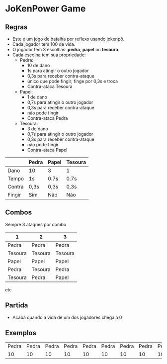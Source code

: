 # JoKenPower Game

## Regras

- Este é um jogo de batalha por reflexo usando jokenpô.
- Cada jogador tem 100 de vida.
- O jogador tem 3 escolhas: **pedra**, **papel** ou **tesoura**
- Cada escolha tem sua propriedade:
    - Pedra: 
        - 10 de dano
        - 1s para atingir o outro jogador
        - 0,3s para receber contra-ataque
        - único que pode fingir; finge por 0,3s e troca
        - Contra-ataca Tesoura
    - Papel:
        - 1 de dano
        - 0,7s para atingir o outro jogador
        - 0,3s para receber contra-ataque
        - não pode fingir
        - Contra-ataca Pedra
    - Tesoura: 
        - 3 de dano
        - 0,7s para atingir o outro jogador
        - 0,3s para receber contra-ataque
        - não pode fingir
        - Contra-ataca Papel

|        | Pedra | Papel | Tesoura |
|--------|-------|-------|---------|
| Dano   | 10    | 3     | 1       |
| Tempo  | 1s    | 0.7s  | 0.7s    |
| Contra | 0,3s  | 0,3s  | 0,3s    |
| Fingir | Sim   | Não   | Não     |

## Combos

Sempre 3 ataques por combo

|    1    |    2    |    3    |
|---------|---------|---------|
|  Pedra  |  Pedra  |  Pedra  |
| Tesoura | Tesoura | Tesoura |
|  Papel  |  Papel  |  Papel  |
|  Pedra  | Tesoura |  Pedra  |
| Tesoura |  Pedra  |  Papel  |
etc

## Partida
- Acaba quando a vida de um dos jogadores chega a 0

## Exemplos
|||||||||||
|---|---|---|---|---|---|---|---|---|---|
|Pedra|Pedra|Pedra|Pedra|Pedra|Pedra|Pedra|Pedra|Pedra|Pedra|
|10|10|10|10|10|10|10|10|10|10|